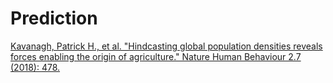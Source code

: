 # Prediction

[Kavanagh, Patrick H., et al. "Hindcasting global population densities reveals forces enabling the origin of agriculture." Nature Human Behaviour 2.7 (2018): 478.](https://www.nature.com/articles/s41562-018-0358-8)